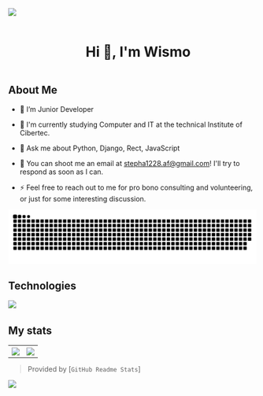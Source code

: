 <img src="https://user-images.githubusercontent.com/73097560/115834477-dbab4500-a447-11eb-908a-139a6edaec5c.gif">

<div id="user-content-toc">
  <ul align="center">
    <summary><h1 style="display: inline-block">Hi 👋, I'm Wismo</h1></summary>
  </ul>
</div>

## About Me
- 🔭 I’m Junior Developer
  
- 🌱 I'm currently studying Computer and IT at the technical Institute of Cibertec.
  
- 👯 Ask me about Python, Django, Rect, JavaScript
  
- 💬  You can shoot me an email at stepha1228.af@gmail.com! I'll try to respond as soon as I can.
  
- ⚡ Feel free to reach out to me for pro bono consulting and volunteering, or just for some interesting discussion.
<div align="center">
  <img  src="https://github.com/1999AZZAR/1999AZZAR/blob/main/resources/img/grid-snake.svg"
       alt="snake" /></a>
</div>

## Technologies
<div id="user-content-toc">
  <img src="https://skillicons.dev/icons?i=git,bootstrap,css,html,java,js,linux,mysql,postman,py,react,tailwind,django,sass,vscode&perline=14" />
</div>

## My stats
<table>
  <tr>
    <td align="center" style="padding=0;width=50%;">
      <img align="center" style="padding=0;" src="https://grs.quantumly.dev/api/?username=wismo-s&show_icons=true&title_color=4F8CC9&text_color=9f9f9f&bg_color=00000000&hide_border=true&icon_color=4F8CC9&hide_title=true&count_private=true" />
    </td>
    <td align="center" style="padding=0;width=50%;">
      <img align="center" style="padding=0;" src="https://grs.quantumly.dev/api/top-langs/?username=wismo-s&layout=compact&show_icons=true&title_color=4F8CC9&text_color=9f9f9f&bg_color=00000000&hide_border=true&icon_color=00000000&count_private=true" />
    </td>
  </tr>
</table>

> Provided by [`GitHub Readme Stats`]
<img src="https://user-images.githubusercontent.com/73097560/115834477-dbab4500-a447-11eb-908a-139a6edaec5c.gif">
